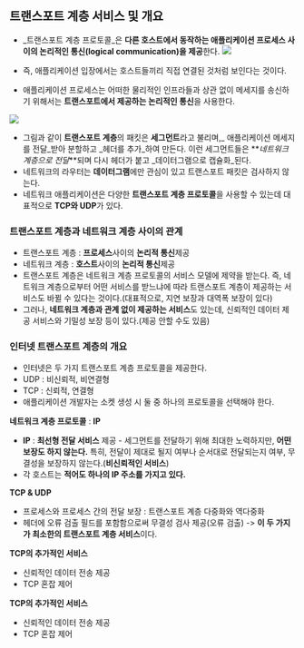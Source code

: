 ## 트랜스포트 계층 서비스 및 개요
- _트랜스포트 계층 프로토콜_은 **다른 호스트에서 동작하는 애플리케이션 프로세스 사이의 논리적인 통신(logical communication)을 제공**한다.
![](https://velog.velcdn.com/images/choiyoung6609/post/bf37a6e4-4323-4a1a-a784-f6b9838a93c2/image.png)

- 즉, 애플리케이션 입장에서는 호스트들끼리 직접 연결된 것처럼 보인다는 것이다.
- 애플리케이션 프로세스는 어떠한 물리적인 인프라들과 상관 없이 메세지를 송신하기 위해서는 **트랜스포트에서 제공하는 논리적인 통신**을 사용한다.

 ![](https://velog.velcdn.com/images/choiyoung6609/post/b6f1f664-ab8b-4f03-91bb-319100ce572c/image.png)

- 그림과 같이 **트랜스포트 계층**의 패킷은 **세그먼트**라고 불리며,_ 애플리케이션 메세지를 전달_받아 분할하고 _헤더를 추가_하여 만든다. 이런 세그먼트들은 **_네트워크 계층으로 전달_**되며 다시 헤더가 붙고 _데이터그램으로 캡슐화_된다.
- 네트워크의 라우터는 **데이터그램**에만 관심이 있고 트랜스포트 패킷은 검사하지 않는다.
- 네트워크 애플리케이션은 다양한 **트랜스포트 계층 프로토콜**을 사용할 수 있는데 대표적으로 **TCP와 UDP**가 있다.


### 트랜스포트 계층과 네트워크 계층 사이의 관계
- 트랜스포트 계층 : **프로세스**사이의 **논리적 통신**제공
- 네트워크 계층 : **호스트**사이의 **논리적 통신**제공
- 트랜스포트 계층은 네트워크 계층 프로토콜의 서비스 모델에 제약을 받는다. 즉, 네트워크 계층으로부터 어떤 서비스를 받느냐에 따라 트랜스포트 계층이 제공하는 서비스도 바뀔 수 있다는 것이다.(대표적으로, 지연 보장과 대역폭 보장이 있다)
- 그러나, **네트워크 계층과 관계 없이 제공하는 서비스**도 있는데, 신뢰적인 데이터 제공 서비스와 기밀성 보장 등이 있다.(제공 안할 수도 있음)


### 인터넷 트랜스포트 계층의 개요
- 인터넷은 두 가지 트랜스포트 계층 프로토콜을 제공한다.
- UDP : 비신뢰적, 비연결형
- TCP : 신뢰적, 연결형
- 애플리케이션 개발자는 소켓 생성 시 둘 중 하나의 프로토콜을 선택해야 한다.

**네트워크 계층 프로토콜** : **IP**
- **IP** : **최선형 전달 서비스** 제공 - 세그먼트를 전달하기 위해 최대한 노력하지만, **어떤 보장도 하지 않는다.** 특히, 전달이 제대로 될지 여부나 순서대로 전달되는지 여부, 무결성을 보장하지 않는다.(**비신뢰적인 서비스**)
- 각 호스트는 **적어도 하나의 IP 주소를 가지고 있다.**

**TCP & UDP**
- 프로세스와 프로세스 간의 전달 보장 : 트랜스포트 계층 다중화와 역다중화
- 헤더에 오류 검출 필드를 포함함으로써 무결성 검사 제공(오류 검출)
-> **이 두 가지가 최소한의 트랜스포트 계층 서비스**이다.


**TCP의 추가적인 서비스**
- 신뢰적인 데이터 전송 제공
- TCP 혼잡 제어



**TCP의 추가적인 서비스**
- 신뢰적인 데이터 전송 제공
- TCP 혼잡 제어
